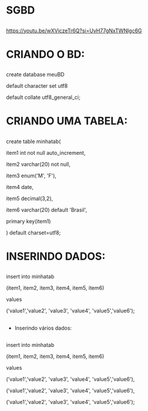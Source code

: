 # SGBD

##

https://youtu.be/wXViczeTr6Q?si=UvH77gNxTWNlgc6G

##

# CRIANDO O BD:

##

create database meuBD

default character set utf8 

default collate utf8_general_ci;

##

# CRIANDO UMA TABELA:

##

create table minhatab(

item1 int not null auto_increment,

item2 varchar(20) not null,

item3 enum('M', 'F'),

item4 date,

item5 decimal(3,2),

item6 varchar(20) default 'Brasil',

primary key(item1)

) default charset=utf8;

##

# INSERINDO DADOS:

##

insert into minhatab  

(item1, item2, item3, item4, item5, item6) 

values 

('value1','value2', 'value3', 'value4', 'value5','value6'); 
 
##

- Inserindo vários dados:

##

insert into minhatab

(item1, item2, item3, item4, item5, item6) 

values 

('value1','value2', 'value3', 'value4', 'value5','value6'),

('value1','value2', 'value3', 'value4', 'value5','value6'),

('value1','value2', 'value3', 'value4', 'value5','value6'); 
 
 



##



